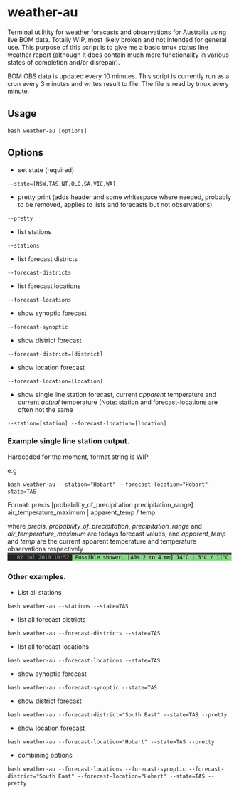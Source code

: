 # weather-au
Terminal utilitity for weather forecasts and observations for Australia using live BOM data. Totally WIP, most likely broken and not intended for general use. This purpose of this script is to give me a basic tmux status line weather report (although it does contain much more functionality in various states of completion and/or disrepair).


BOM OBS data is updated every 10 minutes. This script is currently run as a cron every 3 minutes and writes result to file. The file is read by tmux every minute.


## Usage

```
bash weather-au [options]
```

## Options

* set state (required)
```
--state=[NSW,TAS,NT,QLD,SA,VIC,WA]
```
* pretty print (adds header and some whitespace where needed, probably to be removed, applies to lists and forecasts but not observations)
```
--pretty
```
* list stations
```
--stations
```
* list forecast districts

```
--forecast-districts
```
* list forecast locations
```
--forecast-locations
```
* show synoptic forecast
```
--forecast-synoptic
```
* show district forecast
```
--forecast-district=[district]
```
* show location forecast
```
--forecast-location=[location]
```
* show single line station forecast, current *apparent* temperature and current *actual* temperature (Note: station and forecast-locations are often not the same
```
--station=[station] --forecast-location=[location]
```



### Example single line station output.
Hardcoded for the moment, format string is WIP

e.g
```
bash weather-au --station="Hobart" --forecast-location="Hobart" --state=TAS
```
Format: precis [probability_of_precipitation precipitation_range] air_temperature_maximum | apparent_temp / temp

where *precis*, *probability_of_precipitation*, *precipitation_range* and *air_temperature_maximum* are todays forecast values, and *apparent_temp* and *temp* are the current apparent temperature and temperature observations respectively
![Alt text](tmux-weather-au.png?raw=true "Example tmux status line")


### Other examples.
* List all stations

```
bash weather-au --stations --state=TAS
```
* list all forecast districts
```
bash weather-au --forecast-districts --state=TAS
```
* list all forecast locations
```
bash weather-au --forecast-locations --state=TAS
```
* show synoptic forecast
```
bash weather-au --forecast-synoptic --state=TAS
```
* show district forecast
```
bash weather-au --forecast-district="South East" --state=TAS --pretty
```
* show location forecast
```
bash weather-au --forecast-location="Hobart" --state=TAS --pretty
```
* combining options
```
bash weather-au --forecast-locations --forecast-synoptic --forecast-district="South East" --forecast-location="Hobart" --state=TAS --pretty
```
